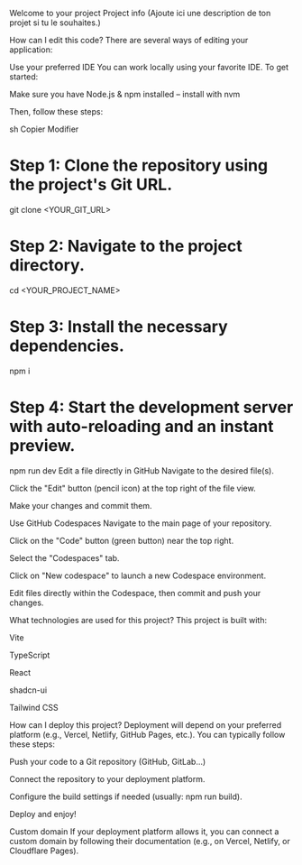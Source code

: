 Welcome to your project
Project info
(Ajoute ici une description de ton projet si tu le souhaites.)

How can I edit this code?
There are several ways of editing your application:

Use your preferred IDE
You can work locally using your favorite IDE. To get started:

Make sure you have Node.js & npm installed – install with nvm

Then, follow these steps:

sh
Copier
Modifier
# Step 1: Clone the repository using the project's Git URL.
git clone <YOUR_GIT_URL>

# Step 2: Navigate to the project directory.
cd <YOUR_PROJECT_NAME>

# Step 3: Install the necessary dependencies.
npm i

# Step 4: Start the development server with auto-reloading and an instant preview.
npm run dev
Edit a file directly in GitHub
Navigate to the desired file(s).

Click the "Edit" button (pencil icon) at the top right of the file view.

Make your changes and commit them.

Use GitHub Codespaces
Navigate to the main page of your repository.

Click on the "Code" button (green button) near the top right.

Select the "Codespaces" tab.

Click on "New codespace" to launch a new Codespace environment.

Edit files directly within the Codespace, then commit and push your changes.

What technologies are used for this project?
This project is built with:

Vite

TypeScript

React

shadcn-ui

Tailwind CSS

How can I deploy this project?
Deployment will depend on your preferred platform (e.g., Vercel, Netlify, GitHub Pages, etc.).
You can typically follow these steps:

Push your code to a Git repository (GitHub, GitLab…)

Connect the repository to your deployment platform.

Configure the build settings if needed (usually: npm run build).

Deploy and enjoy!

Custom domain
If your deployment platform allows it, you can connect a custom domain by following their documentation (e.g., on Vercel, Netlify, or Cloudflare Pages).

